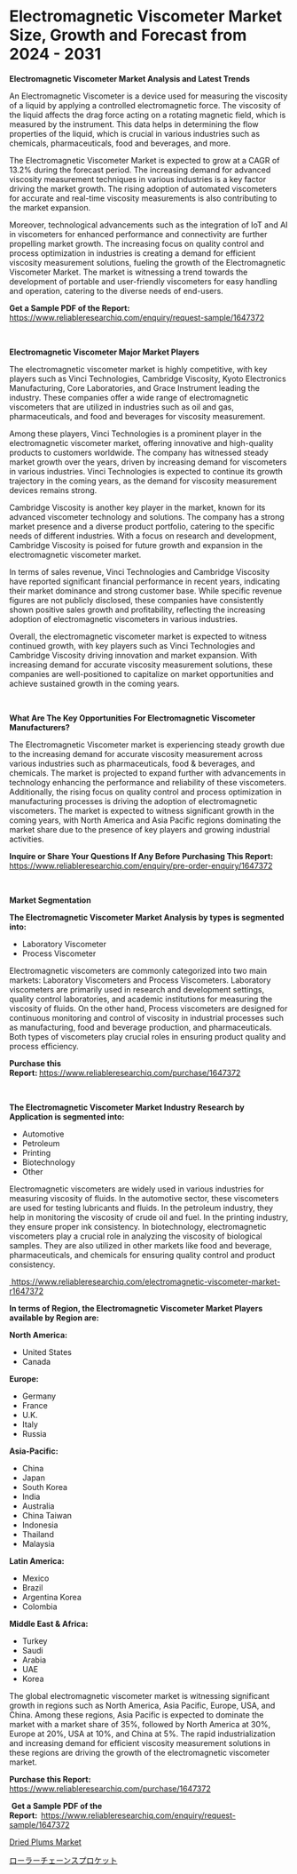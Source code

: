 <p><h1>Electromagnetic Viscometer Market Size, Growth and Forecast from 2024 - 2031</h1></p><p><strong>Electromagnetic Viscometer Market Analysis and Latest Trends</strong></p>
<p><p>An Electromagnetic Viscometer is a device used for measuring the viscosity of a liquid by applying a controlled electromagnetic force. The viscosity of the liquid affects the drag force acting on a rotating magnetic field, which is measured by the instrument. This data helps in determining the flow properties of the liquid, which is crucial in various industries such as chemicals, pharmaceuticals, food and beverages, and more.</p><p>The Electromagnetic Viscometer Market is expected to grow at a CAGR of 13.2% during the forecast period. The increasing demand for advanced viscosity measurement techniques in various industries is a key factor driving the market growth. The rising adoption of automated viscometers for accurate and real-time viscosity measurements is also contributing to the market expansion.</p><p>Moreover, technological advancements such as the integration of IoT and AI in viscometers for enhanced performance and connectivity are further propelling market growth. The increasing focus on quality control and process optimization in industries is creating a demand for efficient viscosity measurement solutions, fueling the growth of the Electromagnetic Viscometer Market. The market is witnessing a trend towards the development of portable and user-friendly viscometers for easy handling and operation, catering to the diverse needs of end-users.</p></p>
<p><strong>Get a Sample PDF of the Report:&nbsp;</strong> <a href="https://www.reliableresearchiq.com/enquiry/request-sample/1647372">https://www.reliableresearchiq.com/enquiry/request-sample/1647372</a></p>
<p>&nbsp;</p>
<p><strong>Electromagnetic Viscometer Major Market Players</strong></p>
<p><p>The electromagnetic viscometer market is highly competitive, with key players such as Vinci Technologies, Cambridge Viscosity, Kyoto Electronics Manufacturing, Core Laboratories, and Grace Instrument leading the industry. These companies offer a wide range of electromagnetic viscometers that are utilized in industries such as oil and gas, pharmaceuticals, and food and beverages for viscosity measurement.</p><p>Among these players, Vinci Technologies is a prominent player in the electromagnetic viscometer market, offering innovative and high-quality products to customers worldwide. The company has witnessed steady market growth over the years, driven by increasing demand for viscometers in various industries. Vinci Technologies is expected to continue its growth trajectory in the coming years, as the demand for viscosity measurement devices remains strong.</p><p>Cambridge Viscosity is another key player in the market, known for its advanced viscometer technology and solutions. The company has a strong market presence and a diverse product portfolio, catering to the specific needs of different industries. With a focus on research and development, Cambridge Viscosity is poised for future growth and expansion in the electromagnetic viscometer market.</p><p>In terms of sales revenue, Vinci Technologies and Cambridge Viscosity have reported significant financial performance in recent years, indicating their market dominance and strong customer base. While specific revenue figures are not publicly disclosed, these companies have consistently shown positive sales growth and profitability, reflecting the increasing adoption of electromagnetic viscometers in various industries.</p><p>Overall, the electromagnetic viscometer market is expected to witness continued growth, with key players such as Vinci Technologies and Cambridge Viscosity driving innovation and market expansion. With increasing demand for accurate viscosity measurement solutions, these companies are well-positioned to capitalize on market opportunities and achieve sustained growth in the coming years.</p></p>
<p>&nbsp;</p>
<p><strong>What Are The Key Opportunities For Electromagnetic Viscometer Manufacturers?</strong></p>
<p><p>The Electromagnetic Viscometer market is experiencing steady growth due to the increasing demand for accurate viscosity measurement across various industries such as pharmaceuticals, food & beverages, and chemicals. The market is projected to expand further with advancements in technology enhancing the performance and reliability of these viscometers. Additionally, the rising focus on quality control and process optimization in manufacturing processes is driving the adoption of electromagnetic viscometers. The market is expected to witness significant growth in the coming years, with North America and Asia Pacific regions dominating the market share due to the presence of key players and growing industrial activities.</p></p>
<p><strong>Inquire or Share Your Questions If Any Before Purchasing This Report:</strong> <a href="https://www.reliableresearchiq.com/enquiry/pre-order-enquiry/1647372">https://www.reliableresearchiq.com/enquiry/pre-order-enquiry/1647372</a></p>
<p>&nbsp;</p>
<p><strong>Market Segmentation</strong></p>
<p><strong>The Electromagnetic Viscometer Market Analysis by types is segmented into:</strong></p>
<p><ul><li>Laboratory Viscometer</li><li>Process Viscometer</li></ul></p>
<p><p>Electromagnetic viscometers are commonly categorized into two main markets: Laboratory Viscometers and Process Viscometers. Laboratory viscometers are primarily used in research and development settings, quality control laboratories, and academic institutions for measuring the viscosity of fluids. On the other hand, Process viscometers are designed for continuous monitoring and control of viscosity in industrial processes such as manufacturing, food and beverage production, and pharmaceuticals. Both types of viscometers play crucial roles in ensuring product quality and process efficiency.</p></p>
<p><strong>Purchase this Report:&nbsp;</strong><a href="https://www.reliableresearchiq.com/purchase/1647372">https://www.reliableresearchiq.com/purchase/1647372</a></p>
<p>&nbsp;</p>
<p><strong>The Electromagnetic Viscometer Market Industry Research by Application is segmented into:</strong></p>
<p><ul><li>Automotive</li><li>Petroleum</li><li>Printing</li><li>Biotechnology</li><li>Other</li></ul></p>
<p><p>Electromagnetic viscometers are widely used in various industries for measuring viscosity of fluids. In the automotive sector, these viscometers are used for testing lubricants and fluids. In the petroleum industry, they help in monitoring the viscosity of crude oil and fuel. In the printing industry, they ensure proper ink consistency. In biotechnology, electromagnetic viscometers play a crucial role in analyzing the viscosity of biological samples. They are also utilized in other markets like food and beverage, pharmaceuticals, and chemicals for ensuring quality control and product consistency.</p></p>
<p><a href="https://www.reliableresearchiq.com/electromagnetic-viscometer-market-r1647372">&nbsp;https://www.reliableresearchiq.com/electromagnetic-viscometer-market-r1647372</a></p>
<p><strong>In terms of Region, the Electromagnetic Viscometer Market Players available by Region are:</strong></p>
<p>
    <p> <strong> North America: </strong>
        <ul>
            <li>United States</li>
            <li>Canada</li>
        </ul>
        </p> 
    <p> <strong> Europe: </strong>
        <ul>
            <li>Germany</li>
            <li>France</li>
            <li>U.K.</li>
            <li>Italy</li>
            <li>Russia</li>
        </ul>
        </p> 
    <p> <strong> Asia-Pacific: </strong>
        <ul>
            <li>China</li>
            <li>Japan</li>
            <li>South Korea</li>
            <li>India</li>
            <li>Australia</li>
            <li>China Taiwan</li>
            <li>Indonesia</li>
            <li>Thailand</li>
            <li>Malaysia</li>
        </ul>
        </p> 
    <p> <strong> Latin America: </strong>
        <ul>
            <li>Mexico</li>
            <li>Brazil</li>
            <li>Argentina Korea</li>
            <li>Colombia</li>
        </ul>
        </p> 
    <p> <strong> Middle East & Africa: </strong>
        <ul>
            <li>Turkey</li>
            <li>Saudi</li>
            <li>Arabia</li>
            <li>UAE</li>
            <li>Korea</li>
        </ul>
    </p>
    </p>
<p><p>The global electromagnetic viscometer market is witnessing significant growth in regions such as North America, Asia Pacific, Europe, USA, and China. Among these regions, Asia Pacific is expected to dominate the market with a market share of 35%, followed by North America at 30%, Europe at 20%, USA at 10%, and China at 5%. The rapid industrialization and increasing demand for efficient viscosity measurement solutions in these regions are driving the growth of the electromagnetic viscometer market.</p></p>
<p><strong>Purchase this Report: </strong><a href="https://www.reliableresearchiq.com/purchase/1647372">https://www.reliableresearchiq.com/purchase/1647372</a></p>
<p>&nbsp;<strong>Get a Sample PDF of the Report:&nbsp;&nbsp;</strong><a href="https://www.reliableresearchiq.com/enquiry/request-sample/1647372">https://www.reliableresearchiq.com/enquiry/request-sample/1647372</a></p>
<p><strong></strong></p>
<p><p><a href="https://github.com/Hazelklievgspy6vdcsmu106w/Market-Research-Report-List-3/blob/main/dried-plums-market.md">Dried Plums Market</a></p><p><a href="https://github.com/ihabdkwlxs948/Market-Research-Report-List-3/blob/main/189992236783.md">ローラーチェーンスプロケット</a></p></p>